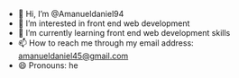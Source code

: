 - 👋 Hi, I’m @Amanueldaniel94
- 👀 I’m interested in front end web development
- 🌱 I’m currently learning front end web development skills
- 📫 How to reach me through my email address: amanueldaniel45@gmail.com
- 😄 Pronouns: he


<!---
Amanueldaniel94/Amanueldaniel94 is a ✨ special ✨ repository because its `README.md` (this file) appears on your GitHub profile.
You can click the Preview link to take a look at your changes.
--->
